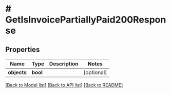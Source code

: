 # # GetIsInvoicePartiallyPaid200Response

## Properties

Name | Type | Description | Notes
------------ | ------------- | ------------- | -------------
**objects** | **bool** |  | [optional]

[[Back to Model list]](../../README.md#models) [[Back to API list]](../../README.md#endpoints) [[Back to README]](../../README.md)
